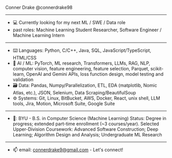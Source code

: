 Conner Drake
@connerdrake98
_____________________________________________
- :computer: Currently looking for my next ML / SWE / Data role
- past roles: Machine Learning Student Researcher, Software Engineer / Machine Learning Intern
_____________________________________________
- :keyboard: Languages: Python, C/C++, Java, SQL, JavaScript/TypeScript, HTML/CSS
- :robot: AI / ML: PyTorch, ML research, Transformers, LLMs, RAG, NLP, computer vision, feature engineering, feature selection, Parquet, scikit-learn, OpenAI and Gemini APIs, loss function design, model testing and validation
- :card_file_box: Data: Pandas, Numpy/Parallelization, ETL, EDA (matplotlib, Nomic Atlas, etc.), JSON, Selenium, Data Scraping/BeautifulSoup
- :gear: Systems: Git, Linux, BitBucket, AWS, Docker, React, unix shell, LLM tools, Jira, Motion, Microsoft Suite, Google Suite
_____________________________________________
- 🏫: BYU - B.S. in Computer Science (Machine Learning)
Status: Degree in progress; extended part-time enrollment (~3 courses/year).
Selected Upper-Division Coursework: Advanced Software Construction; Deep Learning; Algorithm Design and Analysis; Undergraduate ML Research
_____________________________________________
- 📫 email: connerdrake9@gmail.com - Let's connect!
